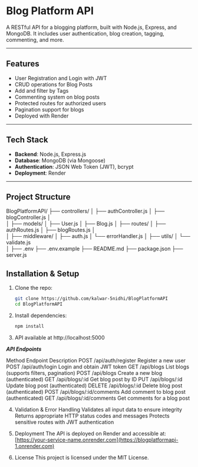 # Blog Platform API

A RESTful API for a blogging platform, built with Node.js, Express, and MongoDB. It includes user authentication, blog creation, tagging, commenting, and more.

---

## Features

- User Registration and Login with JWT
- CRUD operations for Blog Posts
- Add and filter by Tags
- Commenting system on blog posts
- Protected routes for authorized users
- Pagination support for blogs
- Deployed with Render

---

## Tech Stack

- **Backend**: Node.js, Express.js
- **Database**: MongoDB (via Mongoose)
- **Authentication**: JSON Web Token (JWT), bcrypt
- **Deployment**: Render

---

## Project Structure

BlogPlatformAPI/
├── controllers/
│   ├── authController.js
│   ├── blogController.js
│   
│
├── models/
│   ├── User.js
│   ├── Blog.js
│
├── routes/
│   ├── authRoutes.js
│   ├── blogRoutes.js
│   
│
├── middleware/
│   ├── auth.js
│   └── errorHandler.js
│
├── utils/
│   └── validate.js       
│
├── .env
├── .env.example
├── README.md
├── package.json
├── server.js


## Installation & Setup

1. Clone the repo:  
   ```bash
   git clone https://github.com/kalwar-5nidhi/BlogPlatformAPI
   cd BlogPlatformAPI

2. Install dependencies:
   ```bash
   npm install

3. API available at http://localhost:5000

***API Endpoints***

Method	        Endpoint	                 Description
POST	     /api/auth/register	         Register a new user
POST	     /api/auth/login	         Login and obtain JWT token
GET	         /api/blogs	                 List blogs (supports filters, pagination)
POST	     /api/blogs	                 Create a new blog (authenticated)
GET	         /api/blogs/:id	             Get blog post by ID
PUT	         /api/blogs/:id	             Update blog post (authenticated)
DELETE	     /api/blogs/:id	             Delete blog post (authenticated)
POST	     /api/blogs/:id/comments	 Add comment to blog post (authenticated)
GET	         /api/blogs/:id/comments	 Get comments for a blog post

4. Validation & Error Handling
Validates all input data to ensure integrity
Returns appropriate HTTP status codes and messages
Protects sensitive routes with JWT authentication

5. Deployment
The API is deployed on Render and accessible at:
[https://your-service-name.onrender.com](https://blogplatformapi-1.onrender.com)


6. License
This project is licensed under the MIT License.




